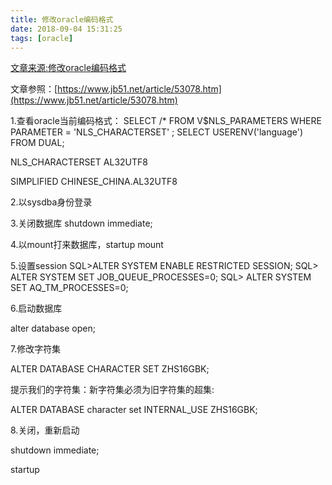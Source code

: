 ```yaml
---
title: 修改oracle编码格式
date: 2018-09-04 15:31:25
tags: [oracle]
---
```

[文章来源:修改oracle编码格式](http://blog.csdn.net/qq_1017097573/article/details/82384022)


文章参照：[https://www.jb51.net/article/53078.htm](https://www.jb51.net/article/53078.htm)

1.查看oracle当前编码格式：
SELECT /* FROM V$NLS_PARAMETERS WHERE PARAMETER = 'NLS_CHARACTERSET' ; SELECT USERENV('language') FROM DUAL;

NLS_CHARACTERSET AL32UTF8

SIMPLIFIED CHINESE_CHINA.AL32UTF8

2.以sysdba身份登录

3.关闭数据库 shutdown immediate;

4.以mount打来数据库，startup mount

5.设置session
SQL>ALTER SYSTEM ENABLE RESTRICTED SESSION; SQL> ALTER SYSTEM SET JOB_QUEUE_PROCESSES=0; SQL> ALTER SYSTEM SET AQ_TM_PROCESSES=0;

6.启动数据库

alter database open;

7.修改字符集

ALTER DATABASE CHARACTER SET ZHS16GBK;

提示我们的字符集：新字符集必须为旧字符集的超集:

ALTER DATABASE character set INTERNAL_USE ZHS16GBK;

8.关闭，重新启动

shutdown immediate;

startup